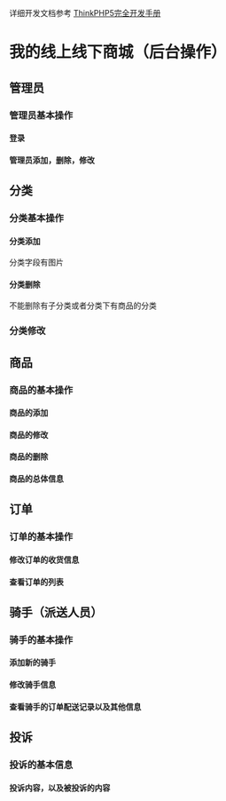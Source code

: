 详细开发文档参考 [ThinkPHP5完全开发手册](http://www.kancloud.cn/manual/thinkphp5)


# 我的线上线下商城（后台操作）

## 管理员
### 管理员基本操作
#### 登录
#### 管理员添加，删除，修改

## 分类
### 分类基本操作
#### 分类添加
分类字段有图片
#### 分类删除
不能删除有子分类或者分类下有商品的分类
### 分类修改
## 商品
### 商品的基本操作
#### 商品的添加
#### 商品的修改
#### 商品的删除
#### 商品的总体信息

## 订单
### 订单的基本操作
#### 修改订单的收货信息
#### 查看订单的列表

## 骑手（派送人员）
### 骑手的基本操作
#### 添加新的骑手
#### 修改骑手信息
#### 查看骑手的订单配送记录以及其他信息

## 投诉
### 投诉的基本信息
#### 投诉内容，以及被投诉的内容